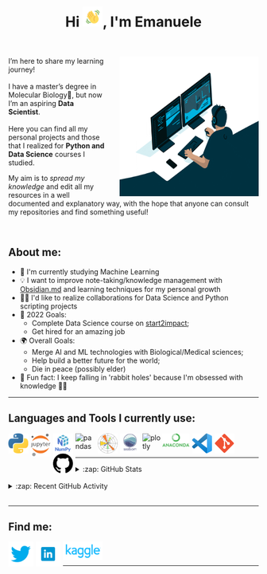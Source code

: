 <h1 align='center'>Hi <img src="img_n_gifs/Wave.gif" height='40px' width='40px'>, I'm Emanuele<br><br></h1>

<p>
<img src="img_n_gifs/giphy.gif" width=280px height=280px align='right' style="padding-left:30px;">
I’m here to share my learning journey!<br><br>
I have a master’s degree in Molecular Biology🧬, but now I’m an aspiring <b>Data Scientist</b>.<br><br>
Here you can find all my personal projects and those that I realized for <b>Python and Data Science</b> courses I studied. 

My aim is to <i>spread my knowledge</i> and edit all my resources in a well documented and explanatory way, with the hope that anyone can consult my repositories and find something useful!  
</p><br>

## About me:

- 📒 I'm currently studying Machine Learning
- 💡 I want to improve note-taking/knowledge management with [Obsidian.md](https://obsidian.md) and learning techniques for my personal growth
- 🤝🏻 I'd like to realize collaborations for Data Science and Python scripting projects 
- 🥅 2022 Goals: 
  - Complete Data Science course on [start2impact](https://www.start2impact.it/?utm_source=google&utm_medium=cpc&utm_campaign=Search_Brand&gclid=Cj0KCQjw2MWVBhCQARIsAIjbwoNBIfEvWZX83gC74NsYdE7ybID-KGgD8VOZ259wvJ6aeuB_Qh2458waAryxEALw_wcB); 
  - Get hired for an amazing job
- 🌍 Overall Goals:
  - Merge AI and ML technologies with Biological/Medical sciences;
  - Help build a better future for the world;
  - Die in peace (possibly elder)
- 👻 Fun fact: I keep falling in 'rabbit holes' because I'm obsessed with knowledge 🤷🏻

---
## Languages and Tools I currently use:
[<img align='left' alt='python' width='40px' src="./img_n_gifs/python_icon.png" style="padding-right:5px;" />][python]
[<img align='left' alt='jupyter' width='40px' src="./img_n_gifs/jupyter_icon.png" style="padding-right:5px;" />][jupyter]
[<img align='left' alt='numpy' width='40px' src="./img_n_gifs/numpy_icon.png" style="padding-right:5px;" />][numpy]
[<img align='left' alt='pandas' width='40px' src="https://avatars.githubusercontent.com/u/21206976?s=200&v=4" style="padding-right:5px;" />][pandas]
[<img align='left' alt='matplotlib' width='40px' src="./img_n_gifs/matplotlib_icon.png" style="padding-right:5px;" />][matplotlib]
[<img align='left' alt='seaborn' width='40px' src="./img_n_gifs/seaborn_icon.png" style="padding-right:5px;" />][seaborn]
[<img align='left' alt='plotly' width='40px' src="https://avatars.githubusercontent.com/u/5997976?s=200&v=4" />][plotly]
[<img align='left' alt='anaconda' width='55px' src="./img_n_gifs/anaconda_icon.png" style="padding-right:5px;" />][anaconda]
[<img align='left' alt='VSCode' width='40px' src="./img_n_gifs/vscode_icon.png" style="padding-right:5px;" />][vscode]
[<img align='left' alt='git' width='40px' src="./img_n_gifs/git_icon.png" style="padding-right:5px;" />][git]
[<img align='left' alt='github' width='40px' src="./img_n_gifs/github_icon.png" style="padding-right:5px;" />][github]<br><br>

---

<details>

  <summary>:zap: GitHub Stats</summary>

<img align="left" alt="codeSTACKr's GitHub Stats" src="https://github-readme-stats.vercel.app/api/top-langs/?username=TheHextech&layout=compact&theme=cobalt" />
<img align="center" alt="Emanuele Immesi's GitHub Stats" src="https://github-readme-stats.vercel.app/api?username=TheHextech&show_icons=true&hide_border=false&theme=gruvbox" /> 
<img align="center" alt="codeSTACKr's GitHub Stats" src="https://github-readme-streak-stats.herokuapp.com/?user=TheHextech&theme=dracula" />
<img align="center" alt="codeSTACKr's GitHub Stats" src="https://activity-graph.herokuapp.com/graph?username=TheHextech&bg_color=000000&color=3620f7&line=5a0c99&point=1adbce&area=true&hide_border=true&" />


</details><br>

<details>

  <summary>:zap: Recent GitHub Activity</summary>
  
<!--START_SECTION:activity-->

<!--END_SECTION:activity-->

</details><br>

---

## Find me:

[<img align='left' alt='twitter' width='50px' src="./img_n_gifs/twitter_icon.png" style="padding-right:5px;" />][twitter]
[<img align='left' alt='linkedin' width='50px' src="./img_n_gifs/linkedin_icon.png" style="padding-right:5px;" />][linkedin]
[<img align='left' alt='kaggle' width='80px' src="./img_n_gifs/kaggle_icon.png"/>][kaggle]<br><br>

---


[twitter]: https://twitter.com/EmanueleImmesi
[linkedin]: https://www.linkedin.com/in/emanuele-immesi-5004141b9/
[kaggle]: https://www.kaggle.com/emanueleimmesi
[python]: https://www.python.org
[jupyter]: https://jupyter.org
[numpy]: https://numpy.org
[pandas]: https://pandas.pydata.org
[matplotlib]: https://matplotlib.org
[seaborn]: https://seaborn.pydata.org
[plotly]: https://plotly.com/python/
[anaconda]: https://www.anaconda.com/products/distribution
[vscode]: https://code.visualstudio.com
[git]: https://git-scm.com
[github]: https://github.com
